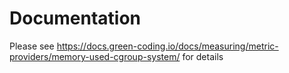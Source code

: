 # Documentation

Please see https://docs.green-coding.io/docs/measuring/metric-providers/memory-used-cgroup-system/ for details